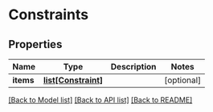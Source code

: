 # Constraints

## Properties
Name | Type | Description | Notes
------------ | ------------- | ------------- | -------------
**items** | [**list[Constraint]**](Constraint.md) |  | [optional] 

[[Back to Model list]](../README.md#documentation-for-models) [[Back to API list]](../README.md#documentation-for-api-endpoints) [[Back to README]](../README.md)


